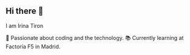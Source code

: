 ## Hi there 👋 
I am Irina Tiron

🌟 Passionate about coding and the technology.
📚 Currently learning at Factoría F5 in Madrid.

